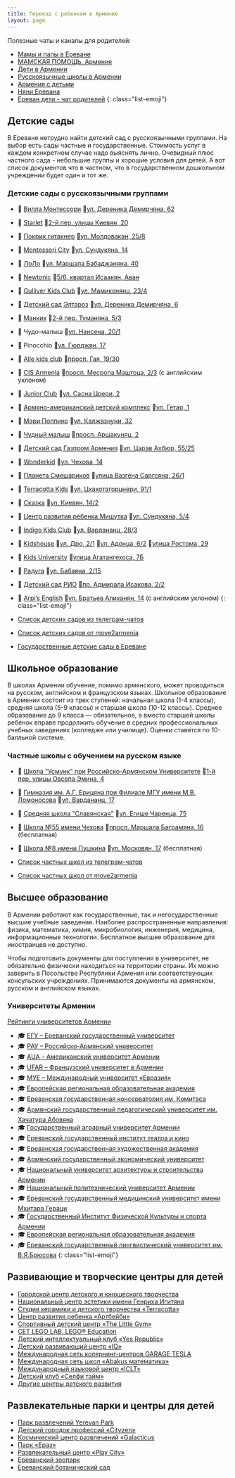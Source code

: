 ```yaml
---
title: Переезд с ребенком в Армению
layout: page
---
```


Полезные чаты и каналы для родителей:

- <i class="fa-brands fa-telegram"></i> [Мамы и папы в Ереване](https://t.me/erevanmoms)
- <i class="fa-brands fa-telegram"></i> [МАМСКАЯ ПОМОЩЬ. Армения](https://t.me/mamskayapomosch)
- <i class="fa-brands fa-telegram"></i> [Дети в Армении](https://t.me/detiarmeniya)
- <i class="fa-brands fa-telegram"></i> [Русскоязычные школы в Армении](https://t.me/ru_schools_armenia)
- <i class="fa-brands fa-telegram"></i> [Армения с детьми](https://t.me/kids_am)
- <i class="fa-brands fa-telegram"></i> [Няни Еревана](https://t.me/nanny_yerevan)
- <i class="fa-brands fa-telegram"></i> [Ереван дети - чат родителей](https://t.me/erevan_deti)
{: class="list-emoji"}

## Детские сады

В Ереване нетрудно найти детский сад с русскоязычными группами. На выбор есть сады частные и государственные. Стоимость услуг в
каждом конкретном случае надо выяснять лично. Очевидный плюс частного сада - небольшие группы и хорошие условия для детей.
А вот список документов что в частном, что в государственном дошкольном учреждении будет один и тот же.

### Детские сады с русскоязычными группами

- 🧒 [Вилла Монтессори](https://villamontessori.am/ru/) 📍[ул. Дереника Демирчяна, 62](https://yandex.ru/maps/org/villa_montessori_armeniya/194682547993/)
- 🧒 [Starlet](https://starlet.am/russian/) 📍[2-й пер. улицы Киевян, 20](https://yandex.ru/maps/org/195058353829/)
- 🧒 [Покрик гитакнер](https://www.facebook.com/poqrik.gitakner) 📍[ул. Молдовакан, 25/8](https://yandex.ru/maps/10262/yerevan/house/YE0YcwFoT0QHQFpqfX5xdn1lbQ==/)
- 🧒 [Montessori City](https://www.facebook.com/montessoricityarmenia/) 📍[ул. Сундукяна, 14](https://yandex.ru/maps/org/montessory_city_kindergarden/231450424165/)
- 🧒 [ЛоЛо](https://www.facebook.com/LoLoPartez) 📍[ул. Маршала Бабаджаняна, 40](https://yandex.ru/maps/org/lolo/178049487041/)
- 🧒 [Newtonic](https://newtonic.am) 📍[5/6, квартал Исаакян, Аван](https://yandex.ru/maps/org/nyutonik/68664331222/)
- 🧒 [Gulliver Kids Club](https://www.instagram.com/gulliverkids_club/) 📍[ул. Мамиконянц, 23/4](https://yandex.ru/maps/org/gulliver/73728121327/)
- 🧒 [Детский сад Элтароз](https://www.spyur.am/ru/companies/eltaroz-kindergarten/6965) 📍[ул. Дереника Демирчяна, 6](https://yandex.ru/maps/org/detskiy_sad_eltaroz/92068792751/)
- 🧒 [Манкик](https://mankikclub.business.site) 📍[2-й пер. Туманяна, 5/3](https://yandex.ru/maps/org/mankik/21240174867/)
- 🧒 Чудо-малыш 📍[ул. Нансена, 20/1](https://yandex.ru/maps/org/chudo_malysh/241118133885/)
- 🧒 Pinocchio 📍[ул. Гюрджян, 17](https://yandex.ru/maps/org/pinocchio/106141674789/)
- 🧒 [Alle kids club](https://www.facebook.com/allekidsclub) 📍[просп. Гая, 19/30](https://yandex.ru/maps/org/destskiy_klub_alle/205671423744/)
- 🧒 [CIS Armenia](https://cisarmenia.com/en/academics/early-years-preschool/) 📍[просп. Месропа Маштоца, 2/3](https://yandex.ru/maps/org/mezhdunarodnaya_shkola_cis_armenia/66435747213/) (с английским уклоном)
- 🧒 [Junior Club](http://www.juniorclub.am) 📍[ул. Сасна Црери, 2](https://yandex.ru/maps/org/detskiy_sad_junior_club/223147279882/)
- 🧒 [Армяно-американский детский комплекс](https://move2armenia.am/detskie-sady/armyano-amerikanskij-detskij-obrazovatelnyj-kompleks/) 📍[ул. Гетар, 1](https://yandex.ru/maps/org/armyano_amerikanskiy_detskiy_obrazovatelny_kompleks/121075256085/)
- 🧒 [Мэри Поппинс](http://www.marypoppins.am/ru) 📍[ул. Каджазнуни, 32](https://yandex.ru/maps/org/meri_poppins/226997421253/)
- 🧒 [Чудный малыш](https://www.facebook.com/hrashkmankik/) 📍[просп. Аршакуняц, 2](https://yandex.ru/maps/org/chudny_malysh_/222818610889/)
- 🧒 [Детский сад Газпром Армения](https://gaus.am/ru/kindergarten/general-description6200) 📍[ул. Царав Ахбюр, 55/25](https://yandex.ru/maps/org/gazprom_armeniya_uchebno_sportivny_kompleks/191230028431/)
- 🧒 [Wonderkid](https://www.instagram.com/wonderkid.kindergarten/) 📍[ул. Чехова, 14](https://yandex.ru/maps/10262/yerevan/house/YE0Ycg9iTUIGQFpqfX10dXVlZg==/)
- 🧒 [Планета Cмешариков](https://www.facebook.com/planetasmesharikov/) 📍[улица Вазгена Саргсяна, 26/1](https://yandex.ru/maps/10262/yerevan/house/YE0YcwZiTUYOQFpqfX12d39qYQ==/inside/)
- 🧒 [Terracotta Kids](https://www.facebook.com/kidsterracotta/) 📍[ул. Цхахотагорцнери, 91/1](https://yandex.ru/maps/org/terracotta_kids/133149999353/)
- 🧒 [Сказка](https://www.facebook.com/Heqiat2012) 📍[ул. Киевян, 14/2](https://yandex.ru/maps/org/skazka/73619351742/)
- 🧒 [Центр развития ребенка Мишутка](https://www.facebook.com/mishutka.kindergarten) 📍[ул. Сундукяна, 5/4](https://yandex.ru/maps/org/mishutka/35881712484/)
- 🧒 [Indigo Kids Club](https://www.indigami.am/ru/education/early-childhood-education) 📍[ул. Вардананц, 28/3](https://yandex.ru/maps/org/indigo_kids_club/148731613227/)
- 🧒 [Kidshouse](https://www.kidshouse.am/ru) 📍[ул. Дро, 2/1](https://yandex.ru/maps/org/kids_house/111139741618/) 📍[ул. Адонца, 6/2](https://yandex.ru/maps/org/kids_house/22119614863/) 📍[улица Ростома, 29](https://yandex.ru/maps/10262/yerevan/house/YE0YcwZoS0wBQFpqfX13dn9lbA==/)
- 🧒 [Kids University](https://www.facebook.com/kids.university.am/) 📍[улица Агатангехоса, 7Б](https://yandex.ru/maps/10262/yerevan/house/YE0YcwZiSkYGQFpqfX12cnxlZA==/)
- 🧒 [Радуга](https://www.facebook.com/Детский-образовательный-центр-Raduga--222852888087272/) 📍[ул. Бабаяна, 2/15](https://yandex.ru/maps/org/detskiy_sad_raduga/92735732770/)
- 🧒 [Детский сад РИО](https://www.facebook.com/profile.php?id=100063523904867) 📍[пр. Адмирала Исакова, 2/2](https://yandex.ru/maps/10262/yerevan/house/YE0Ycg5kQEYHQFpqfX12dXxlYg==/)
- 🧒 [Arpi’s English](https://www.facebook.com/ArpisEnglish) 📍[ул. Братьев Алиханян, 14](https://yandex.ru/maps/10262/yerevan/house/YE0Ycg9hTEUGQFpqfX14eH9hZw==/) (с английским уклоном)
{: class="list-emoji"}

- [Список детских садов из телеграм-чатов](https://docs.google.com/spreadsheets/d/1KhG7HN_hVGFAKeyAmSA8nrjZzvsqSAzC7bbBvDLf34Y/edit#gid=1274525940)
- [Список детских садов от move2armenia](https://move2armenia.am/category/detskie-sady/)
- [Государственные детские сады в Ереване](https://www.spyur.am/ru/home/search/?company_name=ДЕТСКИЙ+САД+N&addres=ереван)

## Школьное образование

В школах Армении обучение, помимо армянского, может проводиться на русском, английском и французском языках. Школьное
образование в Армении состоит из трех ступеней: начальная школа (1-4 классы), средняя школа (5-9 классы) и старшая
школа (10-12 классы). Среднее образование до 9 класса — обязательное, а вместо старшей школы ребенок вправе продолжить
обучение в средних профессиональных учебных заведениях (колледже или училище). Оценки ставятся по 10-балльной системе.

### Частные школы с обучением на русском языке

- 🏫 [Школа "Усмунк" при Российско-Армянском Университете](https://usmunk.rau.am) 📍[1-й пер. улицы Овсепа Эмина, 4](https://yandex.ru/maps/org/shkola_usmunk_pri_rossiysko_armyanskom_universitete/29046469946/)
- 🏫 [Гимназия им. А.Г. Ерицяна при Филиале МГУ имени М.В. Ломоносова](http://school.msu.am) 📍[ул. Вардананц, 17](https://yandex.ru/maps/org/filial_mgu_im_lomonosova/28483568137/)
- 🏫 [Средняя школа "Славянская"](http://slavyanskaya.school) 📍[ул. Егише Чаренца, 75](https://yandex.ru/maps/org/ssh_slavyanskaya/89787427564/)
- 🏫 [Школа №55 имени Чехова](https://chekhov.am) 📍[просп. Маршала Баграмяна, 16](https://yandex.ru/maps/org/yerevanskaya_osnovnaya_shkola_55_imeni_antona_chekhova/137061266394/) (бесплатная)
- 🏫 [Школа №8 имени Пушкина](http://pushkinschool.am/ru) 📍[ул. Московян, 17](https://yandex.ru/maps/org/shkola_8_imeni_aleksandra_pushkina/61720908707/) (бесплатная)

- [Список частных школ из телеграм-чатов](https://docs.google.com/spreadsheets/d/1xrgKEiE5wpg5WahWPCHLLnpb3MEdGPfK2xv3sDS585Y/edit#gid=1274525940)
- [Список частных школ от move2armenia](https://move2armenia.am/category/shkoly/)

## Высшее образование

В Армении работают как государственные, так и негосударственные высшие учебные заведения. Наиболее распространенные
направления: физика, математика, химия, микробиология, инженерия, медицина, информационные технологии. Бесплатное
высшее образование для иностранцев не доступно.

Чтобы подготовить документы для поступления в университет, не обязательно физически находиться на территории страны.
Их можно заверить в Посольстве Республики Армения или соответствующих консульских учреждениях. Принимаются
документы на армянском, русском и английском языках.

### Университеты Армении

[Рейтинги университетов Армении](https://www.universityguru.ru/universitety--armenia)

- 🎓 [ЕГУ – Ереванский государственный университет](http://ysu.am/main/ru)
- 🎓 [РАУ – Российско-Армянский университет](https://rau.am)
- 🎓 [AUA – Американский университет Армении](https://aua.am)
- 🎓 [UFAR – Французский университет в Армении](https://www.ufar.am)
- 🎓 [МУЕ – Международный университет «Евразия»](https://www.eiu.am/ru/nachalo/)
- 🎓 [Европейская региональная образовательная академия](http://eua.am/en/)
- 🎓 [Ереванская государственная консерватория им. Комитаса](https://www.spyur.am/ru/companies/yerevan-state-conservatory-named-after-komitas/1637)
- 🎓 [Армянский государственный педагогический университет им. Хачатура Абовяна](https://aspu.am/ru/)
- 🎓 [Государственный аграрный университет Армении](https://anau.am/ru/)
- 🎓 [Ереванский государственный институт театра и кино](https://ysitc.am)
- 🎓 [Ереванская государственная художественная академия](http://safa.am)
- 🎓 [Армянский государственный экономический университет](https://asue.am)
- 🎓 [Национальный университет архитектуры и строительства Армении](https://nuaca.am/?lang=ru)
- 🎓 [Национальный политехнический университет Армении](https://polytech.am/ru/home/)
- 🎓 [Ереванский государственный медицинский университет имени Мхитара Гераци](https://www.ysmu.am)
- 🎓 [Государственный Институт Физической Культуры и спорта Армении](https://sportedu.am/?lang=ru)
- 🎓 [Европейская региональная образовательная академия](http://eua.am/ru/)
- 🎓 [Ереванский государственный лингвистический университет им. В.Я.Брюсова](https://brusov.am/ru/)
{: class="list-emoji"}

## Развивающие и творческие центры для детей

- [Городской центр детского и юношеского творчества](https://www.spyur.am/ru/companies/yerevan-children-and-youth-creative-civil-centre/6985) 
- [Национальный центр эстетики имени Генриха Игитяна](https://www.facebook.com/NCAArmenia)
- [Студия керамики и детского творчества «Terracotta»](http://terracotta.am/?lang=ru)
- [Центр развития ребенка «Артбейби»](https://www.artbaby.am)
- [Спортивный детский центр «The Little Gym»](https://yerevan.thelittlegym.eu/home)
- [CET LEGO LAB, LEGO® Education](https://www.facebook.com/cetlegolab/)
- [Детский интеллектуальный клуб «Yes Republic»](http://www.yesrepublic.am/ru/index.html)
- [Детский развивающий центр «IQ»](https://iqcenter.am/?lang=rus)
- [Международная сеть колернинг-центров GARAGE TESLA](https://www.garagetesla.com)
- [Международная сеть школ «Abakus математика»](https://abakus-center.ru/branches/erevan)
- [Международный языковой центр «ICLT»](https://iclt.am/en/)
- [Детский клуб «Селфи тайм»](https://www.facebook.com/SelfieTimeStudio)
- [Другие центры детского развития](https://www.spyur.am/ru/yellow_pages/yp/1354)

## Развлекательные парки и центры для детей

- [Парк развлечений Yerevan Park](https://yerevanpark.am/en)
- [Детский городок профессий «Cityzen»](https://cityzen.am/ru/)
- [Космический центр развлечений «Galacticus](https://galacticus.am/ru/)
- [Парк «Ераз»](https://yerazpark.am/ru/)
- [Развлекательный центр «Play City»](https://playcity.am/ru/)
- [Ереванский зоопарк](http://yerevanzoo.am)
- [Ереванский ботанический сад](https://www.facebook.com/yerevanbotanicalgarden/)
